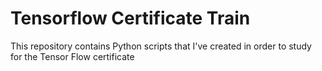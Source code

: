 # Tensorflow Certificate Train
This repository contains Python scripts that I've created in order to study for the Tensor Flow certificate
